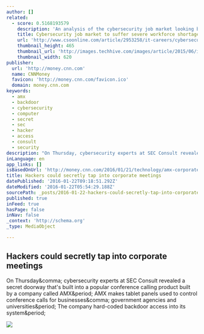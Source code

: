 ```yaml
---
author: []
related:
  - score: 0.5168193579
    description: 'An analysis of the cybersecurity job market looking back at 2014, the first half of 2015, and projecting out to 2019, reveals some interesting figures. For instance, the top paying cybersecurity job is a security software engineer with an average annual salary of $233,333, according to a recent report from the job board Dice.'
    title: Cybersecurity job market to suffer severe workforce shortage
    url: 'http://www.csoonline.com/article/2953258/it-careers/cybersecurity-job-market-figures-2015-to-2019-indicate-severe-workforce-shortage.html'
    thumbnail_height: 465
    thumbnail_url: 'http://images.techhive.com/images/article/2015/06/it_security_salaries-100589956-gallery.idge.jpg'
    thumbnail_width: 620
publisher:
  url: 'http://money.cnn.com'
  name: CNNMoney
  favicon: 'http://money.cnn.com/favicon.ico'
  domain: money.cnn.com
keywords:
  - amx
  - backdoor
  - cybersecurity
  - computer
  - secret
  - sec
  - hacker
  - access
  - consult
  - security
description: "On Thursday, cybersecurity experts at SEC Consult revealed a secret doorway that's built into a popular conference calling product built by a company called AMX. AMX makes tablet panels used to control conference calls for businesses, government agencies and universities. The company hard-coded backdoor access into its system."
inLanguage: en
app_links: []
isBasedOnUrl: 'http://money.cnn.com/2016/01/21/technology/amx-corporate-hack/'
title: Hackers could secretly tap into corporate meetings
datePublished: '2016-01-22T09:18:51.292Z'
dateModified: '2016-01-22T05:54:29.188Z'
sourcePath: _posts/2016-01-22-hackers-could-secretly-tap-into-corporate-meetings.md
published: true
inFeed: true
hasPage: false
inNav: false
_context: 'http://schema.org'
_type: MediaObject

---
```

<article style=""><h1>Hackers could secretly tap into corporate meetings</h1><p>On Thursday&amp;comma; cybersecurity experts at SEC Consult revealed a secret doorway that's built into a popular conference calling product built by a company called AMX&amp;period; AMX makes tablet panels used to control conference calls for businesses&amp;comma; government agencies and universities&amp;period; The company hard-coded backdoor access into its system&amp;period;</p><img src="http://i2.cdn.turner.com/money/dam/assets/160121111011-amx-white-house-780x439.jpg" /></article>